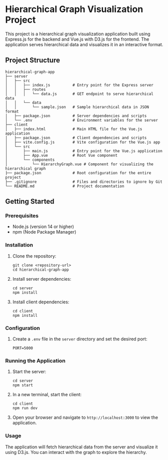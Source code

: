 # Hierarchical Graph Visualization Project

This project is a hierarchical graph visualization application built using Express.js for the backend and Vue.js with D3.js for the frontend. The application serves hierarchical data and visualizes it in an interactive format.

## Project Structure

```
hierarchical-graph-app
├── server
│   ├── src
│   │   ├── index.js          # Entry point for the Express server
│   │   ├── routes
│   │   │   └── data.js       # GET endpoint to serve hierarchical data
│   │   └── data
│   │       └── sample.json   # Sample hierarchical data in JSON format
│   ├── package.json          # Server dependencies and scripts
│   └── .env                  # Environment variables for the server
├── client
│   ├── index.html            # Main HTML file for the Vue.js application
│   ├── package.json          # Client dependencies and scripts
│   ├── vite.config.js        # Vite configuration for the Vue.js app
│   └── src
│       ├── main.js           # Entry point for the Vue.js application
│       ├── App.vue           # Root Vue component
│       └── components
│           └── HierarchyGraph.vue # Component for visualizing the hierarchical graph
├── package.json              # Root configuration for the entire project
├── .gitignore                # Files and directories to ignore by Git
└── README.md                 # Project documentation
```

## Getting Started

### Prerequisites

- Node.js (version 14 or higher)
- npm (Node Package Manager)

### Installation

1. Clone the repository:

   ```
   git clone <repository-url>
   cd hierarchical-graph-app
   ```

2. Install server dependencies:

   ```
   cd server
   npm install
   ```

3. Install client dependencies:

   ```
   cd client
   npm install
   ```

### Configuration

1. Create a `.env` file in the `server` directory and set the desired port:

   ```
   PORT=5000
   ```

### Running the Application

1. Start the server:

   ```
   cd server
   npm start
   ```

2. In a new terminal, start the client:

   ```
   cd client
   npm run dev
   ```

3. Open your browser and navigate to `http://localhost:3000` to view the application.

### Usage

The application will fetch hierarchical data from the server and visualize it using D3.js. You can interact with the graph to explore the hierarchy.